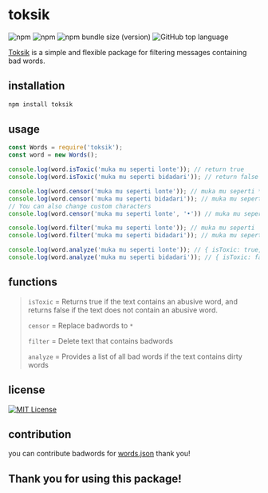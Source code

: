 # toksik
![npm](https://img.shields.io/npm/dt/toksik?style=plastic)
![npm](https://img.shields.io/npm/v/toksik?style=plastic)
![npm bundle size (version)](https://img.shields.io/bundlephobia/min/toksik/2.0.0?style=plastic)
![GitHub top language](https://img.shields.io/github/languages/top/InkyzProd/toksik?style=plastic)

[Toksik](https://www.npmjs.com/package/toksik?activeTab=readme) is a simple and flexible package for filtering messages containing bad words.
## installation
```sh
npm install toksik
```

## usage
```js
const Words = require('toksik');
const word = new Words();

console.log(word.isToxic('muka mu seperti lonte')); // return true
console.log(word.isToxic('muka mu seperti bidadari')); // return false

console.log(word.censor('muka mu seperti lonte')); // muka mu seperti *****
console.log(word.censor('muka mu seperti bidadari')); // muka mu seperti bidadari
// You can also change custom characters
console.log(word.censor('muka mu seperti lonte', '•')) // muka mu seperti •••••

console.log(word.filter('muka mu seperti lonte')); // muka mu seperti
console.log(word.filter('muka mu seperti bidadari')); // muka mu seperti bidadari

console.log(word.analyze('muka mu seperti lonte')); // { isToxic: true, toxicList: [ 'lonte' ] }
console.log(word.analyze('muka mu seperti bidadari')); // { isToxic: false, toxicList: [] }
```

## functions
> `isToxic` = Returns true if the text contains an abusive word, and returns false if the text does not contain an abusive word.
>
> `censor` = Replace badwords to `*`
> 
> `filter` = Delete text that contains badwords
> 
> `analyze` = Provides a list of all bad words if the text contains dirty words

## license
[![MIT License](https://img.shields.io/badge/License-MIT-green.svg)](https://choosealicense.com/licenses/mit/)

## contribution
you can contribute badwords for [words.json](https://github.com/InkyzProd/toksik/blob/0c7da8eafbacc5aa39cc6c940a7f5f6d99b3b794/src/words.json) thank you!

## Thank you for using this package!
